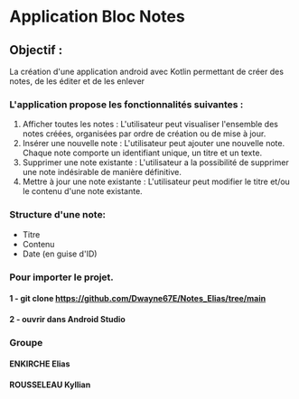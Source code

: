 # Application Bloc Notes
## Objectif : 
La création d'une application android avec Kotlin permettant de créer des notes, de les éditer et de les enlever
### L'application propose les fonctionnalités suivantes :
1. Afficher toutes les notes : L'utilisateur peut visualiser l'ensemble des notes créées, organisées par ordre de création ou de mise à jour.
2. Insérer une nouvelle note : L'utilisateur peut ajouter une nouvelle note. Chaque note comporte un identifiant unique, un titre et un texte.
3. Supprimer une note existante : L'utilisateur a la possibilité de supprimer une note indésirable de manière définitive.
4. Mettre à jour une note existante : L'utilisateur peut modifier le titre et/ou le contenu d'une note existante.
### Structure d'une note:
- Titre
- Contenu
- Date (en guise d'ID)
### Pour importer le projet.
#### 1 - git clone https://github.com/Dwayne67E/Notes_Elias/tree/main
#### 2 - ouvrir dans Android Studio
### Groupe
#### ENKIRCHE Elias
#### ROUSSELEAU Kyllian
